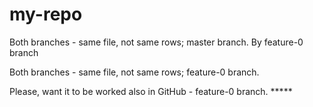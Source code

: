 # my-repo
Both branches - same file, not same rows; master branch.
By feature-0 branch

Both branches - same file, not same rows; feature-0 branch.

Please, want it to be worked also in GitHub - feature-0 branch. *****
